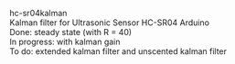 hc-sr04kalman  
Kalman filter for Ultrasonic Sensor HC-SR04 Arduino  
Done: steady state (with R = 40)  
In progress: with kalman gain  
To do: extended kalman filter and unscented kalman filter
